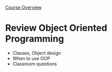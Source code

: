 [Course Overview](../index.md)
# Review Object Oriented Programming
* Classes, Object design
* When to use OOP
* Classroom questions